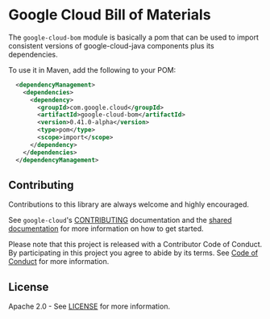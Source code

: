 Google Cloud Bill of Materials
==============================

The `google-cloud-bom` module is basically a pom that can be used to import consistent versions of google-cloud-java
components plus its dependencies.

To use it in Maven, add the following to your POM:

[//]: # ({x-version-update-start:google-cloud-bom:released})
```xml
  <dependencyManagement>
    <dependencies>
      <dependency>
        <groupId>com.google.cloud</groupId>
        <artifactId>google-cloud-bom</artifactId>
        <version>0.41.0-alpha</version>
        <type>pom</type>
        <scope>import</scope>
      </dependency>
    </dependencies>
  </dependencyManagement>
```
[//]: # ({x-version-update-end})

Contributing
------------

Contributions to this library are always welcome and highly encouraged.

See `google-cloud`'s [CONTRIBUTING] documentation and the [shared documentation](https://github.com/GoogleCloudPlatform/gcloud-common/blob/master/contributing/readme.md#how-to-contribute-to-gcloud) for more information on how to get started.

Please note that this project is released with a Contributor Code of Conduct. By participating in this project you agree to abide by its terms. See [Code of Conduct][code-of-conduct] for more information.

License
-------

Apache 2.0 - See [LICENSE] for more information.


[CONTRIBUTING]:https://github.com/GoogleCloudPlatform/google-cloud-java/blob/master/CONTRIBUTING.md
[code-of-conduct]:https://github.com/GoogleCloudPlatform/google-cloud-java/blob/master/CODE_OF_CONDUCT.md#contributor-code-of-conduct
[LICENSE]: https://github.com/GoogleCloudPlatform/google-cloud-java/blob/master/LICENSE
[TESTING]: https://github.com/GoogleCloudPlatform/google-cloud-java/blob/master/TESTING.md
[cloud-platform]: https://cloud.google.com/

